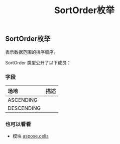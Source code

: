 ﻿---
title: SortOrder枚举
second_title: Aspose.Cells for Python via .NET API 参考资料
description:
type: docs
weight: 2490
url: /zh/python-net/aspose.cells/sortorder/
is_root: false
---
##  SortOrder枚举
表示数据范围的排序顺序。



SortOrder 类型公开了以下成员：

### 字段
|场地|描述|
| :- | :- |
| ASCENDING |  |
| DESCENDING |  |



### 也可以看看
* 模块 [aspose.cells](..)
